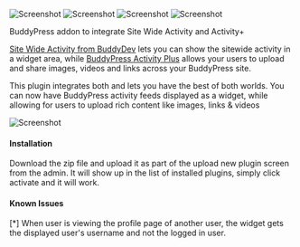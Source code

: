 ![Screenshot](https://img.shields.io/badge/build-passed-1ece30.svg) ![Screenshot](https://img.shields.io/badge/plugin-WPMUDEV-blue.svg) ![Screenshot](https://img.shields.io/badge/license-GNU_GPL_v2-red.svg) ![Screenshot](https://img.shields.io/badge/release-1.0.0-orange.svg)

BuddyPress addon to integrate Site Wide Activity and Activity+ 

[Site Wide Activity from BuddyDev](https://wordpress.org/plugins/buddypress-sitewide-activity-widget/) lets you can show the sitewide activity in a widget area, while [BuddyPress Activity Plus](https://premium.wpmudev.org/project/media-embeds-for-buddypress-activity/) allows your users to upload and share images, videos and links across your BuddyPress site.

This plugin integrates both and lets you have the best of both worlds. You can now have BuddyPress activity feeds displayed as a widget, while allowing for users to upload rich content like images, links & videos

![Screenshot](http://i57.tinypic.com/29kvs41.png)


#### Installation

Download the zip file and upload it as part of the upload new plugin screen from the admin. It will show up in the list of installed plugins, simply click activate and it will work. 

#### Known Issues

[*] When user is viewing the profile page of another user, the widget gets the displayed user's username and not the logged in user. 